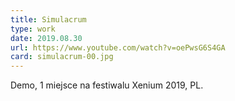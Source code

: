 ```yaml
---
title: Simulacrum
type: work
date: 2019.08.30
url: https://www.youtube.com/watch?v=oePwsG6S4GA
card: simulacrum-00.jpg
---
```


Demo, 1 miejsce na festiwalu Xenium 2019, PL.